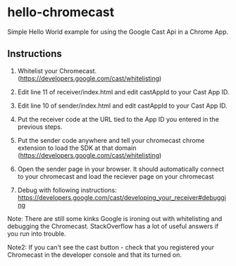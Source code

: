 hello-chromecast
================

Simple Hello World example for using the Google Cast Api in a Chrome App.

Instructions
--------------
1) Whitelist your Chromecast. (https://developers.google.com/cast/whitelisting)

2) Edit line 11 of receiver/index.html and edit castAppId to your Cast App ID. 

3) Edit line 10 of sender/index.html and edit castAppId to your Cast App ID. 

4) Put the receiver code at the URL tied to the App ID you entered in the previous steps.

5) Put the sender code anywhere and tell your chromecast chrome extension to load the SDK at that domain (https://developers.google.com/cast/whitelisting)

6) Open the sender page in your browser. It should automatically connect to your chromecast and load the reciever page on your chromecast

7) Debug with following instructions: https://developers.google.com/cast/developing_your_receiver#debugging


Note: There are still some kinks Google is ironing out with whitelisting and debugging the Chromecast. StackOverflow has a lot of useful answers if you run into trouble.

Note2: If you can't see the cast button - check that you registered your Chromecast in the developer console and that its turned on.
